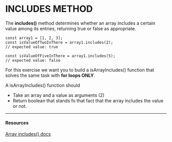 # INCLUDES METHOD

The **includes()** method determines whether an array includes a certain value among its entries, returning true or false as appropriate.

```JS
const array1 = [1, 2, 3];
const isValueOfTwoInThere = array1.includes(2);
// expected value: true

const isValueOfFiveInThere = array1.includes(5);
// expected value: false
```

For this exercise we want you to build a isArrayIncludes() function that solves the same task with **for loops ONLY**.

A isArrayIncludes() function should

- Take an array and a value as arguments (2)
- Return boolean that stands fo that fact that the array includes the value or not.

---

#### Resources

[Array includes() docs](https://developer.mozilla.org/en-US/docs/Web/JavaScript/Reference/Global_Objects/Array/includes)
